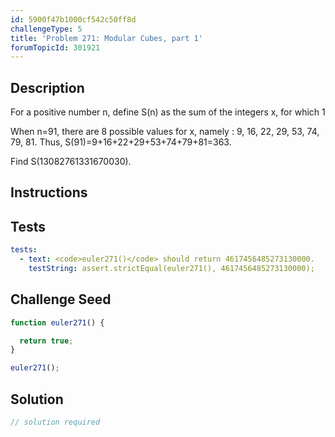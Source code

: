 ```yaml
---
id: 5900f47b1000cf542c50ff8d
challengeType: 5
title: 'Problem 271: Modular Cubes, part 1'
forumTopicId: 301921
---
```


## Description

<section id='description'>

For a positive number n, define S(n) as the sum of the integers x, for which 1

When n=91, there are 8 possible values for x, namely : 9, 16, 22, 29, 53, 74, 79, 81. Thus, S(91)=9+16+22+29+53+74+79+81=363.

Find S(13082761331670030).

</section>

## Instructions

<section id='instructions'>

</section>

## Tests

<section id='tests'>

```yml
tests:
  - text: <code>euler271()</code> should return 4617456485273130000.
    testString: assert.strictEqual(euler271(), 4617456485273130000);

```

</section>

## Challenge Seed

<section id='challengeSeed'>

<div id='js-seed'>

```js
function euler271() {

  return true;
}

euler271();
```

</div>

</section>

## Solution

<section id='solution'>

```js
// solution required
```

</section>
